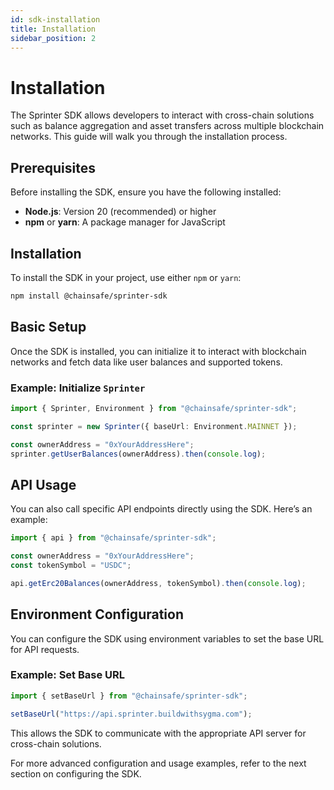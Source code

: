 ```yaml
---
id: sdk-installation
title: Installation
sidebar_position: 2
---
```


# Installation

The Sprinter SDK allows developers to interact with cross-chain solutions such as balance aggregation and asset transfers across multiple blockchain networks. This guide will walk you through the installation process.

## Prerequisites

Before installing the SDK, ensure you have the following installed:

- **Node.js**: Version 20 (recommended) or higher
- **npm** or **yarn**: A package manager for JavaScript

## Installation

To install the SDK in your project, use either `npm` or `yarn`:

```bash npm2yarn
npm install @chainsafe/sprinter-sdk
```

## Basic Setup

Once the SDK is installed, you can initialize it to interact with blockchain networks and fetch data like user balances and supported tokens.

### Example: Initialize `Sprinter`

```typescript
import { Sprinter, Environment } from "@chainsafe/sprinter-sdk";

const sprinter = new Sprinter({ baseUrl: Environment.MAINNET });

const ownerAddress = "0xYourAddressHere";
sprinter.getUserBalances(ownerAddress).then(console.log);
```

## API Usage

You can also call specific API endpoints directly using the SDK. Here’s an example:

```typescript
import { api } from "@chainsafe/sprinter-sdk";

const ownerAddress = "0xYourAddressHere";
const tokenSymbol = "USDC";

api.getErc20Balances(ownerAddress, tokenSymbol).then(console.log);
```

## Environment Configuration

You can configure the SDK using environment variables to set the base URL for API requests.

### Example: Set Base URL

```typescript
import { setBaseUrl } from "@chainsafe/sprinter-sdk";

setBaseUrl("https://api.sprinter.buildwithsygma.com");
```

This allows the SDK to communicate with the appropriate API server for cross-chain solutions.

For more advanced configuration and usage examples, refer to the next section on configuring the SDK.
